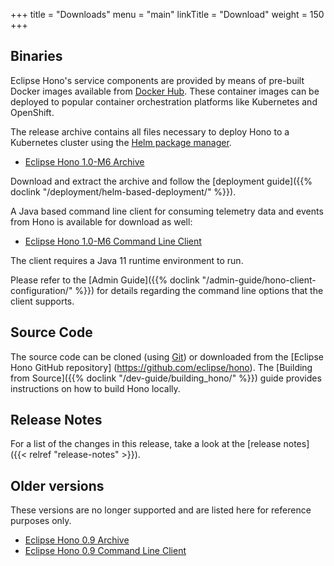 +++
title = "Downloads"
menu = "main"
linkTitle = "Download"
weight = 150
+++

## Binaries

Eclipse Hono's service components are provided by means of pre-built Docker images available from
[Docker Hub](https://hub.docker.com/u/eclipse/). These container images can be deployed to popular
container orchestration platforms like Kubernetes and OpenShift.

The release archive contains all files necessary to deploy Hono to a Kubernetes cluster using the
[Helm package manager](https://helm.sh).

* [Eclipse Hono 1.0-M6 Archive](https://www.eclipse.org/downloads/download.php?file=/hono/eclipse-hono-1.0-M6-chart.tar.gz)

Download and extract the archive and follow the [deployment guide]({{% doclink "/deployment/helm-based-deployment/" %}}).

A Java based command line client for consuming telemetry data and events from Hono is available for download as well:

* [Eclipse Hono 1.0-M6 Command Line Client](https://www.eclipse.org/downloads/download.php?file=/hono/hono-cli-1.0-M6-exec.jar)

The client requires a Java 11 runtime environment to run.

Please refer to the [Admin Guide]({{% doclink "/admin-guide/hono-client-configuration/" %}}) for details regarding the command
line options that the client supports.

## Source Code

The source code can be cloned (using [Git](https://git-scm.com/)) or downloaded from the [Eclipse Hono GitHub repository]
(https://github.com/eclipse/hono). The [Building from Source]({{% doclink "/dev-guide/building_hono/" %}})
guide provides instructions on how to build Hono locally.

## Release Notes

For a list of the changes in this release, take a look at the [release notes]({{< relref "release-notes" >}}).

## Older versions

These versions are no longer supported and are listed here for reference purposes only.

* [Eclipse Hono 0.9 Archive](https://www.eclipse.org/downloads/download.php?file=/hono/eclipse-hono-deploy-0.9.tar.gz)
* [Eclipse Hono 0.9 Command Line Client](https://www.eclipse.org/downloads/download.php?file=/hono/hono-cli-0.9-exec.jar)
